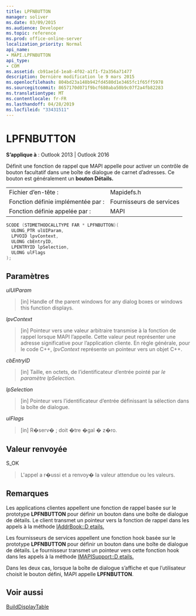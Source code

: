 ```yaml
---
title: LPFNBUTTON
manager: soliver
ms.date: 03/09/2015
ms.audience: Developer
ms.topic: reference
ms.prod: office-online-server
localization_priority: Normal
api_name:
- MAPI.LPFNBUTTON
api_type:
- COM
ms.assetid: cb91ae1d-1ea8-4f02-a1f1-f2a356a71477
description: Dernière modification le 9 mars 2015
ms.openlocfilehash: 804bd23a148b942fd4580d1e3465fc1f65ff5978
ms.sourcegitcommit: 8657170d071f9bcf680aba50b9c07f2a4fb82283
ms.translationtype: MT
ms.contentlocale: fr-FR
ms.lasthandoff: 04/28/2019
ms.locfileid: "33431511"
---
```

# <a name="lpfnbutton"></a>LPFNBUTTON

  
  
**S’applique à** : Outlook 2013 | Outlook 2016 
  
Définit une fonction de rappel que MAPI appelle pour activer un contrôle de bouton facultatif dans une boîte de dialogue de carnet d’adresses. Ce bouton est généralement un **bouton Détails.** 
  
|||
|:-----|:-----|
|Fichier d’en-tête :  <br/> |Mapidefs.h  <br/> |
|Fonction définie implémentée par :  <br/> |Fournisseurs de services  <br/> |
|Fonction définie appelée par :  <br/> |MAPI  <br/> |
   
```cpp
SCODE (STDMETHODCALLTYPE FAR * LPFNBUTTON)(
  ULONG_PTR ulUIParam,
  LPVOID lpvContext,
  ULONG cbEntryID,
  LPENTRYID lpSelection,
  ULONG ulFlags
);
```

## <a name="parameters"></a>Paramètres

 _ulUIParam_
  
> [in] Handle of the parent windows for any dialog boxes or windows this function displays.
    
 _lpvContext_
  
> [in] Pointeur vers une valeur arbitraire transmise à la fonction de rappel lorsque MAPI l’appelle. Cette valeur peut représenter une adresse significative pour l’application cliente. En règle générale, pour le code C++,  _lpvContext_ représente un pointeur vers un objet C++. 
    
 _cbEntryID_
  
> [in] Taille, en octets, de l’identificateur d’entrée pointé par _le paramètre lpSelection._ 
    
 _lpSelection_
  
> [in] Pointeur vers l’identificateur d’entrée définissant la sélection dans la boîte de dialogue.
    
 _ulFlags_
  
> [in] R�serv� ; doit �tre �gal � z�ro.
    
## <a name="return-value"></a>Valeur renvoyée

S_OK 
  
> L'appel a r�ussi et a renvoy� la valeur attendue ou les valeurs.
    
## <a name="remarks"></a>Remarques

Les applications clientes appellent une fonction de rappel basée sur le prototype **LPFNBUTTON** pour définir un bouton dans une boîte de dialogue de détails. Le client transmet un pointeur vers la fonction de rappel dans les appels à la méthode [IAddrBook::D etails.](iaddrbook-details.md) 
  
Les fournisseurs de services appellent une fonction hook basée sur le prototype **LPFNBUTTON** pour définir un bouton dans une boîte de dialogue de détails. Le fournisseur transmet un pointeur vers cette fonction hook dans les appels à la méthode [IMAPISupport::D etails.](imapisupport-details.md) 
  
Dans les deux cas, lorsque la boîte de dialogue s’affiche et que l’utilisateur choisit le bouton défini, MAPI appelle **LPFNBUTTON**. 
  
## <a name="see-also"></a>Voir aussi



[BuildDisplayTable](builddisplaytable.md)

